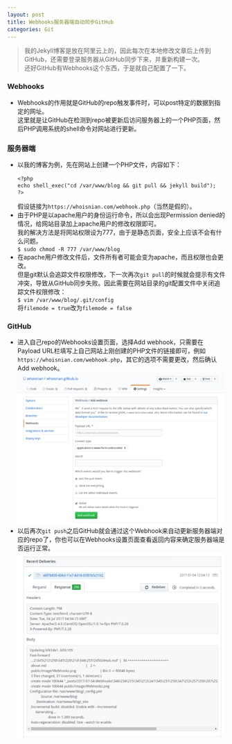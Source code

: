 ```yaml
---
layout: post
title: Webhooks服务器端自动同步GitHub
categories: Git
---
```


> 我的Jekyll博客是放在阿里云上的，因此每次在本地修改文章后上传到GitHub，还需要登录服务器从GitHub同步下来，并重新构建一次。  
> 还好GitHub有Webhooks这个东西，于是就自己配置了一下。  

<!-- more -->

### Webhooks
* Webhooks的作用就是GitHub的repo触发事件时，可以post特定的数据到指定的网址。  
  这里就是让GitHub在检测到repo被更新后访问服务器上的一个PHP页面，然后PHP调用系统的shell命令对网站进行更新。

### 服务器端
* 以我的博客为例，先在网站上创建一个PHP文件，内容如下：  
  ```
  <?php
  echo shell_exec("cd /var/www/blog && git pull && jekyll build");
  ?>
  ```
  假设链接为`https://whoisnian.com/webhook.php`（当然是假的）。
* 由于PHP是以apache用户的身份运行命令，所以会出现Permission denied的情况，给网站目录加上apache用户的修改权限即可。  
  我的解决方法是将网站权限设为777，由于是静态页面，安全上应该不会有什么问题。  
  `$ sudo chmod -R 777 /var/www/blog`
* 在apache用户修改文件后，文件所有者可能会变为apache，而且权限也会更改。  
  但是git默认会追踪文件权限修改，下一次再次`git pull`的时候就会提示有文件冲突，导致从GitHub同步失败。因此需要在网站目录的git配置文件中关闭追踪文件权限修改：  
  `$ vim /var/www/blog/.git/config`  
  将`filemode = true`改为`filemode = false`

### GitHub
* 进入自己repo的Webhooks设置页面，选择Add webhook，只需要在Payload URL栏填写上自己网站上刚创建的PHP文件的链接即可，例如`https://whoisnian.com/webhook.php`，其它的选项不需要更改，然后确认Add webhook。  
  ![Webhooks](/public/image/Webhooks.png)
* 以后再次`git push`之后GitHub就会通过这个Webhook来自动更新服务器端对应的repo了，你也可以在Webhooks设置页面查看返回内容来确定服务器端是否运行正常。  
  ![Webhooks_log](/public/image/Webhooks_log.png)
